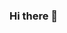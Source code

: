 ### Hi there 👋

<!--
**anneumann1/anneumann1** is a ✨ _special_ ✨ repository because its `README.md` (this file) appears on your GitHub profile.

blabla

#Here are some ideas to get you started:

# 🔭 I’m currently working on ...
# 🌱 I’m currently learning ...
# 👯 I’m looking to collaborate on ...
# 🤔 I’m looking for help with ...
# 💬 Ask me about ...
# 📫 How to reach me: ...
# 😄 Pronouns: ...
# ⚡ Fun fact: ...

